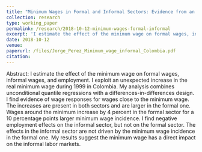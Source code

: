 ```yaml
---
title: "Minimum Wages in Formal and Informal Sectors: Evidence from an Inflation Shock"
collection: research
type: working_paper
permalink: /research/2018-10-12-minimum-wages-formal-informal
excerpt: 'I estimate the effect of the minimum wage on formal wages, informal wages, and employment in Colombia. I exploit an unexpected increase in the real minimum wage during the 1999 Colombian economic crisis to estimate short- term effects of the minimum wage along the distribution of wages in both sectors. I find evidence of wage responses, with a stronger incidence in the formal sector. '
date: 2018-10-12
venue: 
paperurl: /files/Jorge_Perez_Minimum_wage_informal_Colombia.pdf
citation: 
---
```

Abstract: I estimate the effect of the minimum wage on formal wages, informal wages, and employment. I exploit an unexpected increase in the real minimum wage during 1999 in Colombia. My analysis combines unconditional quantile regressions with a differences-in-differences design. I find evidence of wage responses for wages close to the minimum wage. The increases are present in both sectors and are larger in the formal one. Wages around the minimum increase by 4 percent in the formal sector for a 10 percentage points larger minimum wage incidence. I find negative employment effects on the informal sector, but not on the formal sector. The effects in the informal sector are not driven by the minimum wage incidence in the formal one. My results suggest the minimum wage has a direct impact on the informal labor markets.

